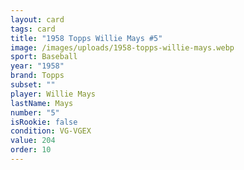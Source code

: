 ```yaml
---
layout: card
tags: card
title: "1958 Topps Willie Mays #5"
image: /images/uploads/1958-topps-willie-mays.webp
sport: Baseball
year: "1958"
brand: Topps
subset: ""
player: Willie Mays
lastName: Mays
number: "5"
isRookie: false
condition: VG-VGEX
value: 204
order: 10
---
```


